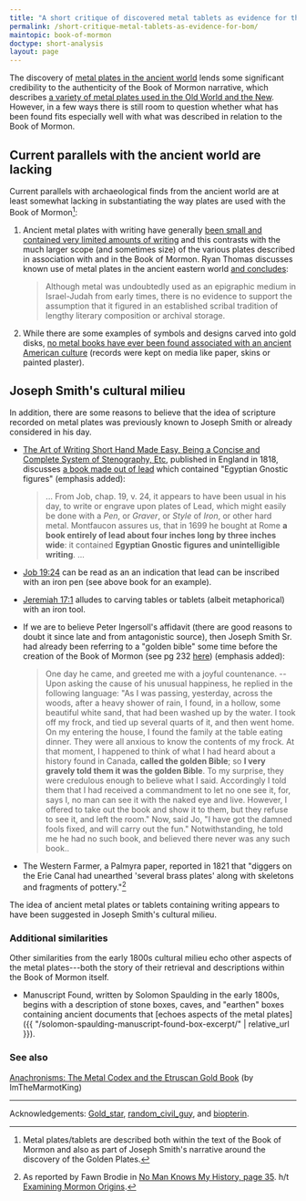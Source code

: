 ```yaml
---
title: "A short critique of discovered metal tablets as evidence for the authenticity of the Book of Mormon"
permalink: /short-critique-metal-tablets-as-evidence-for-bom/
maintopic: book-of-mormon
doctype: short-analysis
layout: page
---
```


The discovery of [metal plates in the ancient world](https://en.wikipedia.org/wiki/Latter_Day_Saint_movement_and_engraved_metal_plates#Metal_plates_in_Mormon_studies) lends some significant credibility to the authenticity of the Book of Mormon narrative, which describes [a variety of metal plates used in the Old World and the New](https://en.wikipedia.org/wiki/Latter_Day_Saint_movement_and_engraved_metal_plates#Other_plates_referred_to_in_the_Book_of_Mormon).  However, in a few ways there is still room to question whether what has been found fits especially well with what was described in relation to the Book of Mormon.

## Current parallels with the ancient world are lacking

Current parallels with archaeological finds from the ancient world are at
least somewhat lacking in substantiating the way plates are used with the Book
of Mormon[^plates_with_the_book_of_mormon]:

1. Ancient metal plates with writing have generally [been small and contained very limited amounts of writing](https://en.wikipedia.org/wiki/Latter_Day_Saint_movement_and_engraved_metal_plates#Metal_plates_in_Mormon_studies) and this contrasts with the much larger scope (and sometimes size) of the various plates described in association with and in the Book of Mormon.  Ryan Thomas discusses known use of metal plates in the ancient eastern world [and concludes](https://www.dialoguejournal.com/wp-content/uploads/sbi/articles/Dialogue_V52N02_2.pdf):

    > Although metal was undoubtedly used as an epigraphic medium in Israel-Judah from early times, there is no evidence to support the assumption that it figured in an established scribal tradition of lengthy literary composition or archival storage.

1. While there are some examples of symbols and designs carved into gold disks, [no metal books have ever been found associated with an ancient American culture](https://www.deseretnews.com/article/705371752/Ancient-gold-plates-in-Mesoamerica.html) (records were kept on media like paper, skins or painted plaster).

## Joseph Smith's cultural milieu

In addition, there are some reasons to believe that the idea of scripture recorded on metal plates was previously known to Joseph Smith or already considered in his day.

* [The Art of Writing Short Hand Made Easy, Being a Concise and Complete System of Stenography, Etc](https://books.google.com/books?id=TC9dAAAAcAAJ&dq=%22metal+book%22&source=gbs_navlinks_s), published in England in 1818, discusses [a book made out of lead](https://books.google.com/books?id=TC9dAAAAcAAJ&pg=PA9&dq=%22metal+book%22&hl=en&sa=X&ved=0ahUKEwjXm-SQr6DcAhVPZKwKHd-6CiEQ6AEILzAB#v=onepage&q=%22book%20entirely%20of%20lead%22&f=false) which contained "Egyptian Gnostic figures" (emphasis added):

    > ... From Job, chap. 19, v. 24, it appears to have been usual in his day, to write or engrave upon plates of Lead, which might easily be done with a _Pen_, or _Graver_, or _Style_ of _Iron_, or other hard metal.  Montfaucon assures us, that in 1699 he bought at Rome **a book entirely of lead about four inches long by three inches wide**: it contained **Egyptian Gnostic figures and unintelligible writing**. ...

* [Job 19:24](http://biblehub.com/job/19-24.htm) can be read as an an indication that lead can be inscribed with an iron pen (see above book for an example).
* [Jeremiah 17:1](http://biblehub.com/jeremiah/17-1.htm) alludes to carving tables or tablets (albeit metaphorical) with an iron tool.
* If we are to believe Peter Ingersoll's affidavit (there are good reasons to doubt it since late and from antagonistic source), then Joseph Smith Sr. had already been referring to a "golden bible" some time before the creation of the Book of Mormon (see pg 232 [here](http://www.solomonspalding.com/docs/1834howf.htm)) (emphasis added):

    > One day he came, and greeted me with a joyful countenance. -- Upon asking the cause of his unusual happiness, he replied in the following language: "As I was passing, yesterday, across the woods, after a heavy shower of rain, I found, in a hollow, some beautiful white sand, that had been washed up by the water. I took off my frock, and tied up several quarts of it, and then went home. On my entering the house, I found the family at the table eating dinner. They were all anxious to know the contents of my frock. At that moment, I happened to think of what I had heard about a history found in Canada, **called the golden Bible**; so **I very gravely told them it was the golden Bible**. To my surprise, they were credulous enough to believe what I said. Accordingly I told them that I had received a commandment to let no one see it, for, says I, no man can see it with the naked eye and live. However, I offered to take out the book and show it to them, but they refuse to see it, and left the room." Now, said Jo, "I have got the damned fools fixed, and will carry out the fun." Notwithstanding, he told me he had no such book, and believed there never was any such book..

* The Western Farmer, a Palmyra paper, reported in 1821 that "diggers on the Erie Canal had unearthed 'several brass plates' along with skeletons and fragments of pottery."[^brodie]

The idea of ancient metal plates or tablets containing writing appears to have been suggested in Joseph Smith's cultural milieu.

### Additional similarities

Other similarities from the early 1800s cultural milieu echo other aspects of the metal plates---both the story of their retrieval and descriptions within the Book of Mormon itself.

* Manuscript Found, written by Solomon Spaulding in the early 1800s, begins with a description of stone boxes, caves, and "earthen" boxes containing ancient documents that [echoes aspects of the metal plates]({{ "/solomon-spaulding-manuscript-found-box-excerpt/" | relative_url }}).

### See also

[Anachronisms: The Metal Codex and the Etruscan Gold Book](https://www.reddit.com/r/mormon/comments/gke3s9/anachronisms_the_metal_codex_and_the_etruscan/) (by ImTheMarmotKing)

---

Acknowledgements: [Gold_star](https://www.reddit.com/r/exmormon/comments/74147g/metal_plates_before_joe_smith/dnunusz/), [random_civil_guy](https://www.reddit.com/r/exmormon/comments/74147g/metal_plates_before_joe_smith/dnuxeflo/), and [biopterin](https://www.reddit.com/r/exmormon/comments/m69o3c/from_where_did_joseph_smith_get_the_idea_for/gr4i2sa/).

[^brodie]: As reported by Fawn Brodie in [No Man Knows My History, page 35](https://archive.org/details/NoManKnowsMyHistory/page/n59). h/t [Examining Mormon Origins](https://examiningmormonism.tumblr.com/post/181318320159/critically-examining-the-case-for-book-of-mormon).

[^plates_with_the_book_of_mormon]: Metal plates/tablets are described both within the text of the Book of Mormon and also as part of Joseph Smith's narrative around the discovery of the Golden Plates.
